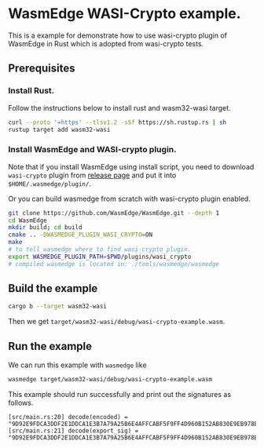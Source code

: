 # WasmEdge WASI-Crypto example.

This is a example for demonstrate how to use wasi-crypto plugin of WasmEdge in Rust which is adopted from wasi-crypto tests.

## Prerequisites

### Install Rust.

Follow the instructions below to install rust and wasm32-wasi target.

```bash
curl --proto '=https' --tlsv1.2 -sSf https://sh.rustup.rs | sh
rustup target add wasm32-wasi
```

### Install WasmEdge and WASI-crypto plugin.

Note that if you install WasmEdge using install script, you need to download `wasi-crypto` plugin from [release page](https://github.com/WasmEdge/WasmEdge/releases/) and put it into `$HOME/.wasmedge/plugin/`.

Or you can build wasmedge from scratch with wasi-crypto plugin enabled.

```sh
git clone https://github.com/WasmEdge/WasmEdge.git --depth 1
cd WasmEdge
mkdir build; cd build
cmake .. -DWASMEDGE_PLUGIN_WASI_CRYPTO=ON
make
# to tell wasmedge where to find wasi-crypto plugin.
export WASMEDGE_PLUGIN_PATH=$PWD/plugins/wasi_crypto
# compiled wasmedge is located in: ./tools/wasmedge/wasmedge
```

## Build the example

```sh
cargo b --target wasm32-wasi
```

Then we get `target/wasm32-wasi/debug/wasi-crypto-example.wasm`.

## Run the example

We can run this example with `wasmedge` like

```sh
wasmedge target/wasm32-wasi/debug/wasi-crypto-example.wasm
```

This example should run successfully and print out the signatures as follows.

```
[src/main.rs:20] decode(encoded) = "9D92E9FDCA3DDF2E1DDCA1E3B7A79A25B6E4AFFCABF5F9FF4D960B152AB830E9EB978BD3DA89C42BBFE5A2C2AEB0AF1DD178FB4BCD833B587D118F59BBB4D"
[src/main.rs:21] decode(export_sig) = "9D92E9FDCA3DDF2E1DDCA1E3B7A79A25B6E4AFFCABF5F9FF4D960B152AB830E9EB978BD3DA89C42BBFE5A2C2AEB0AF1DD178FB4BCD833B587D118F59BBB4D"
```
